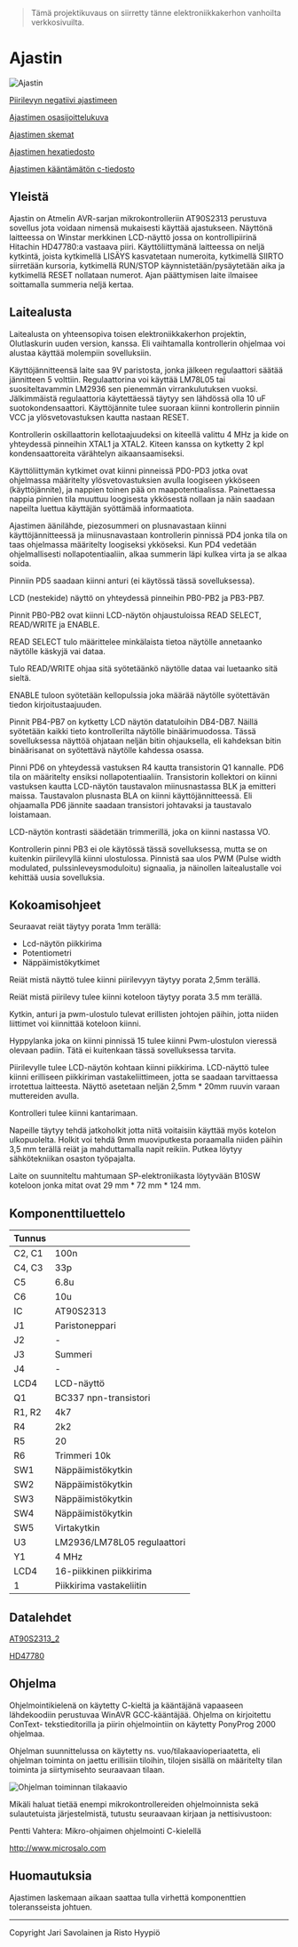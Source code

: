 > Tämä projektikuvaus on siirretty tänne elektroniikkakerhon vanhoilta verkkosivuilta.

# Ajastin

![Ajastin](stuf/ajastin.jpg)

[Piirilevyn negatiivi ajastimeen](stuf/AJASTIN_OLUTLASKURI_layout.gif)

[Ajastimen osasijoittelukuva](stuf/AJASTIN_OLUTLASKURI.gif)

[Ajastimen skemat](stuf/SCHEMATIC1_PAGE1.gif)

[Ajastimen hexatiedosto](stuf/Ajastin.hex)

[Ajastimen kääntämätön c-tiedosto](stuf/Ajastin.c)



## Yleistä

Ajastin on Atmelin AVR-sarjan mikrokontrolleriin AT90S2313 perustuva sovellus jota voidaan nimensä mukaisesti käyttää ajastukseen.
Näyttönä laitteessa on Winstar merkkinen LCD-näyttö jossa on kontrollipiirinä Hitachin HD47780:a vastaava piiri. Käyttöliittymänä laitteessa on neljä kytkintä, joista kytkimellä LISÄYS kasvatetaan numeroita, kytkimellä SIIRTO siirretään kursoria, kytkimellä RUN/STOP käynnistetään/pysäytetään aika ja kytkimellä RESET nollataan numerot. Ajan päättymisen laite ilmaisee soittamalla summeria neljä kertaa.



## Laitealusta

Laitealusta on yhteensopiva toisen elektroniikkakerhon projektin, Olutlaskurin uuden version, kanssa. Eli vaihtamalla kontrollerin ohjelmaa voi alustaa käyttää molempiin sovelluksiin. 

Käyttöjännitteensä laite saa 9V paristosta, jonka jälkeen regulaattori säätää jännitteen 5 volttiin. Regulaattorina voi käyttää LM78L05 tai suositeltavammin LM2936 sen pienemmän virrankulutuksen vuoksi. Jälkimmäistä regulaattoria käytettäessä täytyy sen lähdössä olla 10 uF suotokondensaattori. Käyttöjännite tulee suoraan kiinni kontrollerin pinniin VCC ja ylösvetovastuksen kautta nastaan RESET.

Kontrollerin oskillaattorin kellotaajuudeksi on kiteellä valittu 4 MHz ja kide on yhteydessä pinneihin XTAL1 ja XTAL2. Kiteen kanssa on kytketty 2 kpl kondensaattoreita värähtelyn aikaansaamiseksi.

Käyttöliittymän kytkimet ovat kiinni pinneissä PD0-PD3 jotka ovat ohjelmassa määritelty ylösvetovastuksien avulla loogiseen ykköseen (käyttöjännite), ja nappien toinen pää on maapotentiaalissa. Painettaessa nappia pinnien tila muuttuu loogisesta ykkösestä nollaan ja näin saadaan napeilta luettua käyttäjän syöttämää informaatiota.

Ajastimen äänilähde, piezosummeri on plusnavastaan kiinni käyttöjännitteessä ja miinusnavastaan kontrollerin pinnissä PD4 jonka tila on taas ohjelmassa määritelty loogiseksi ykköseksi. Kun PD4 vedetään ohjelmallisesti nollapotentiaaliin, alkaa summerin läpi kulkea virta ja se alkaa soida.

Pinniin PD5 saadaan kiinni anturi (ei käytössä tässä sovelluksessa).

LCD (nestekide) näyttö on yhteydessä pinneihin PB0-PB2 ja PB3-PB7. 

Pinnit PB0-PB2 ovat kiinni LCD-näytön ohjaustuloissa READ SELECT, READ/WRITE ja ENABLE.

READ SELECT tulo määrittelee minkälaista tietoa näytölle annetaanko näytölle käskyjä vai dataa.

Tulo READ/WRITE ohjaa sitä syötetäänkö näytölle dataa vai luetaanko sitä sieltä.

ENABLE tuloon syötetään kellopulssia joka määrää näytölle syötettävän tiedon kirjoitustaajuuden.

Pinnit PB4-PB7 on kytketty LCD näytön datatuloihin DB4-DB7. Näillä syötetään kaikki tieto kontrollerilta näytölle binäärimuodossa. 
Tässä sovelluksessa näyttöä ohjataan neljän bitin ohjauksella, eli kahdeksan bitin binäärisanat on syötettävä näytölle kahdessa osassa.

Pinni PD6 on yhteydessä vastuksen R4 kautta transistorin Q1 kannalle. PD6 tila on määritelty ensiksi nollapotentiaaliin. 
Transistorin kollektori on kiinni vastuksen kautta LCD-näytön taustavalon miinusnastassa BLK ja emitteri maissa. Taustavalon plusnasta BLA on kiinni käyttöjännitteessä. Eli ohjaamalla PD6 jännite saadaan transistori johtavaksi ja taustavalo loistamaan.

LCD-näytön kontrasti säädetään trimmerillä, joka on kiinni nastassa VO.

Kontrollerin pinni PB3 ei ole käytössä tässä sovelluksessa, mutta se on kuitenkin piirilevyllä kiinni ulostulossa. Pinnistä saa ulos PWM (Pulse width modulated, pulssinleveysmoduloitu) signaalia, ja näinollen laitealustalle voi kehittää uusia sovelluksia.



## Kokoamisohjeet

Seuraavat reiät täytyy porata 1mm terällä:

- Lcd-näytön piikkirima
- Potentiometri
- Näppäimistökytkimet

Reiät mistä näyttö tulee kiinni piirilevyyn täytyy porata 2,5mm terällä.

Reiät mistä piirilevy tulee kiinni koteloon täytyy porata 3.5 mm terällä.

Kytkin, anturi ja pwm-ulostulo tulevat erillisten johtojen päihin, jotta niiden liittimet voi kiinnittää koteloon kiinni.

Hyppylanka joka on kiinni pinnissä 15 tulee kiinni Pwm-ulostulon vieressä olevaan padiin. Tätä ei kuitenkaan tässä sovelluksessa tarvita.

Piirilevylle tulee LCD-näytön kohtaan kiinni piikkirima. LCD-näyttö tulee kiinni erilliseen piikkiriman vastakeliittimeen, jotta se saadaan tarvittaessa irrotettua laitteesta. Näyttö asetetaan neljän 2,5mm * 20mm ruuvin varaan muttereiden avulla.

Kontrolleri tulee kiinni kantarimaan.

Napeille täytyy tehdä jatkoholkit jotta niitä voitaisiin käyttää myös kotelon ulkopuolelta. Holkit voi tehdä 9mm muoviputkesta poraamalla niiden päihin 3,5 mm terällä reiät ja mahduttamalla napit reikiin. Putkea löytyy sähkötekniikan osaston työpajalta.

Laite on suunniteltu mahtumaan SP-elektroniikasta löytyvään B10SW koteloon jonka mitat ovat 29 mm * 72 mm * 124 mm.



## Komponenttiluettelo

|Tunnus||
|------|----|
|C2, C1|100n|
|C4, C3|33p|
|C5    |6.8u| 
|C6    |10u|
|IC    |AT90S2313|
|J1    |Paristoneppari|
|J2    |-|
|J3    |Summeri|
|J4    |-|
|LCD4  |LCD-näyttö|
|Q1    |BC337 npn-transistori|
|R1, R2|4k7|
|R4    |2k2|
|R5    |20|
|R6    |Trimmeri 10k|
|SW1   |Näppäimistökytkin|
|SW2   |Näppäimistökytkin|
|SW3   |Näppäimistökytkin|
|SW4   |Näppäimistökytkin|
|SW5   |Virtakytkin|
|U3    |LM2936/LM78L05 regulaattori|
|Y1    |4 MHz|
|LCD4  |16-piikkinen piikkirima|
|1     |Piikkirima vastakeliitin|



## Datalehdet

[AT90S2313_2](stuf/AT90S2313_2.pdf)

[HD47780](stuf/2x16lcdvalo.pdf)



## Ohjelma

Ohjelmointikielenä on käytetty C-kieltä ja kääntäjänä vapaaseen lähdekoodiin perustuvaa WinAVR GCC-kääntäjää. Ohjelma on kirjoitettu ConText- tekstieditorilla ja piirin ohjelmointiin on käytetty PonyProg 2000 ohjelmaa.

Ohjelman suunnittelussa on käytetty ns. vuo/tilakaavioperiaatetta, eli ohjelman toiminta on jaettu erillisiin tiloihin, tilojen sisällä on määritelty tilan toiminta ja siirtymisehto seuraavaan tilaan.

![Ohjelman toiminnan tilakaavio](stuf/Tilakaavio.gif)

Mikäli haluat tietää enempi mikrokontrollereiden ohjelmoinnista sekä sulautetuista järjestelmistä, tutustu seuraavaan kirjaan ja nettisivustoon:

Pentti Vahtera: Mikro-ohjaimen ohjelmointi C-kielellä

<http://www.microsalo.com>



## Huomautuksia

Ajastimen laskemaan aikaan saattaa tulla virhettä komponenttien toleransseista johtuen.

---

Copyright Jari Savolainen ja Risto Hyypiö
